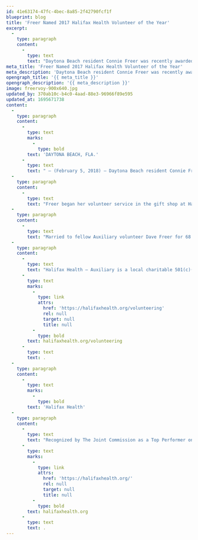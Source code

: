 ```yaml
---
id: 41e63174-47fc-4bec-8a85-2f42790fcf1f
blueprint: blog
title: 'Freer Named 2017 Halifax Health Volunteer of the Year'
excerpt:
  -
    type: paragraph
    content:
      -
        type: text
        text: "Daytona Beach resident Connie Freer was recently awarded the 2017 Joe Petrock Award for Auxiliary Volunteer of the Year.\_ A Halifax Health – Auxiliary member since November 2009, Freer was previously the recipient of the Joe Petrock Award for Auxiliary Volunteer of the Month for May 2017."
meta_title: 'Freer Named 2017 Halifax Health Volunteer of the Year'
meta_description: 'Daytona Beach resident Connie Freer was recently awarded the 2017 Joe Petrock Award for Auxiliary Volunteer of the Year.'
opengraph_title: '{{ meta_title }}'
opengraph_description: '{{ meta_description }}'
image: freervoy-900x640.jpg
updated_by: 370ab10c-b4c0-4aad-88e3-96966f89e595
updated_at: 1695671738
content:
  -
    type: paragraph
    content:
      -
        type: text
        marks:
          -
            type: bold
        text: 'DAYTONA BEACH, FLA.'
      -
        type: text
        text: " – (February 5, 2018) – Daytona Beach resident Connie Freer was recently awarded the 2017 Joe Petrock Award for Auxiliary Volunteer of the Year.\_ A Halifax Health – Auxiliary member since November 2009, Freer was previously the recipient of the Joe Petrock Award for Auxiliary Volunteer of the Month for May 2017."
  -
    type: paragraph
    content:
      -
        type: text
        text: "Freer began her volunteer service in the gift shop at Halifax Health Medical Center of Daytona Beach.\_ Since that time, she has logged more than 5,000 volunteer hours.\_ In addition, Freer actively contributes her accounting and bookkeeping acumen to the Auxiliary, having served as treasurer of the organization’s board of directors for several years."
  -
    type: paragraph
    content:
      -
        type: text
        text: "Married to fellow Auxiliary volunteer Dave Freer for 68 years, she has dedicated many years of service as a healthcare professional, having worked for the late H.S. “Bud” Treloar, M.D. in his Daytona Beach obstetrics and gynecology practice for 26 years.\_ During that time, she served as an operating room surgical technologist and eventually went on to oversee the medical practice’s business and accounting functions."
  -
    type: paragraph
    content:
      -
        type: text
        text: "Halifax Health – Auxiliary is a local charitable 501(c)(3) organization whose mission is to serve the community through partnership with Halifax Health.\_ The Auxiliary has been operating since 1932 and serves over 400 volunteer members contributing more than 80,000 hours annually.\_ Halifax Health – Auxiliary also assists with general fundraising efforts through their gift shop, sponsored sales and partnership with First Uniform – the only in-house healthcare apparel and accessory store in the Daytona Beach area.\_ For information on volunteer opportunities at Halifax Health, call 386.425.4036 or visit "
      -
        type: text
        marks:
          -
            type: link
            attrs:
              href: 'https://halifaxhealth.org/volunteering'
              rel: null
              target: null
              title: null
          -
            type: bold
        text: halifaxhealth.org/volunteering
      -
        type: text
        text: .
  -
    type: paragraph
    content:
      -
        type: text
        marks:
          -
            type: bold
        text: 'Halifax Health'
  -
    type: paragraph
    content:
      -
        type: text
        text: "Recognized by The Joint Commission as a Top Performer on Key Quality Measures, Halifax Health serves Volusia and Flagler counties, providing a continuum of healthcare services through a network of organizations including a tertiary hospital, community hospital, freestanding emergency department, an urgent care, psychiatric services, a cancer treatment center with five outreach locations, the area’s largest hospice, a center for inpatient rehabilitation, primary care walk-in clinics, a walk-in clinic specializing in women’s health, a pediatric care community clinic, three children’s medical practices, a home healthcare agency, and an exclusive provider organization.\_ Halifax Health offers the area’s only Level II Trauma Center, Comprehensive Stroke Center, Pediatric Intensive Care Unit, Pediatric Emergency Department, Child and Adolescent Behavioral Services, complete Neurosurgical Services, OB Emergency Department and Level II Neonatal Intensive Care Unit that cares for babies born as early as 28 weeks.\_ For more information, visit "
      -
        type: text
        marks:
          -
            type: link
            attrs:
              href: 'https://halifaxhealth.org/'
              rel: null
              target: null
              title: null
          -
            type: bold
        text: halifaxhealth.org
      -
        type: text
        text: .
---
```

